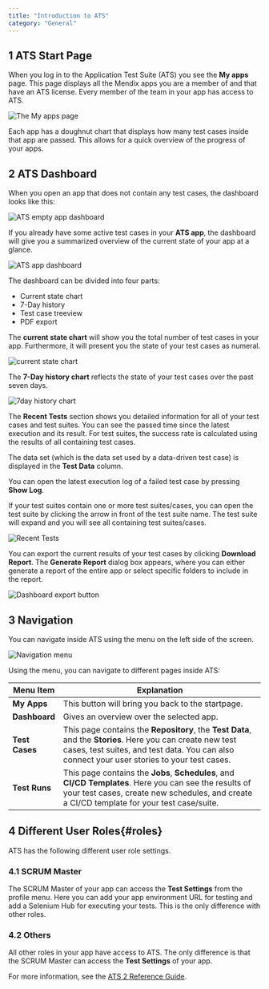 ```yaml
---
title: "Introduction to ATS"
category: "General"
---
```


## 1 ATS Start Page

When you log in to the Application Test Suite (ATS) you see the **My apps** page. This page displays all the Mendix apps you are a member of and that have an ATS license. Every member of the team in your app has access to ATS.

![The My apps page](attachments/introduction/my-apps.png)

Each app has a doughnut chart that displays how many test cases inside that app are passed. This allows for a quick overview of the progress of your apps.

## 2 ATS Dashboard

When you open an app that does not contain any test cases, the dashboard looks like this:

![ATS empty app dashboard](attachments/introduction/empty-app.png)

If you already have some active test cases in your **ATS app**, the dashboard will give you a summarized overview of the current state of your app at a glance.

![ATS app dashboard](attachments/introduction/dashboard.png)

The dashboard can be divided into four parts:

* Current state chart
* 7-Day history
* Test case treeview
* PDF export

The **current state chart** will show you the total number of test cases in your app. Furthermore, it will present you the state of your test cases as numeral.

![current state chart](attachments/introduction/doughnutchart.png)

The **7-Day history chart** reflects the state of your test cases over the past seven days.

![7day history chart](attachments/introduction/7dayhistory.png)

The **Recent Tests** section shows you detailed information for all of your test cases and test suites. You can see the passed time since the latest execution and its result. For test suites, the success rate is calculated using the results of all containing test cases.

The data set (which is the data set used by a data-driven test case) is displayed in the **Test Data** column.

You can open the latest execution log of a failed test case by pressing **Show Log**.

If your test suites contain one or more test suites/cases, you can open the test suite by clicking the arrow in front of the test suite name. The test suite will expand and you will see all containing test suites/cases.

![Recent Tests](attachments/introduction/recent-tests.png)

You can export the current results of your test cases by clicking **Download Report**. The **Generate Report** dialog box appears, where you can either generate a report of the entire app or select specific folders to include in the report.

![Dashboard export button](attachments/introduction/download-report.png)

## 3 Navigation

You can navigate inside ATS using the menu on the left side of the screen.

![Navigation menu](attachments/introduction/navigation.png)

Using the menu, you can navigate to different pages inside ATS:

| Menu Item             | Explanation                                                                                          |
| -------------------------- | ----------------------------------------------------------------------------------------------------|
| **My Apps**             | This button will bring you back to the startpage.|
| **Dashboard**               | Gives an overview over the selected app.|
| **Test Cases**              | This page contains the **Repository**, the **Test Data**, and the **Stories**. Here you can create new test cases, test suites, and test data. You can also connect your user stories to your test cases.|
| **Test Runs**               | This page contains the **Jobs**, **Schedules**, and **CI/CD Templates**. Here you can see the results of your test cases, create new schedules, and create a CI/CD template for your test case/suite. |

## 4 Different User Roles{#roles}

ATS has the following different user role settings.

### 4.1 SCRUM Master

The SCRUM Master of your app can access the **Test Settings** from the profile menu. Here you can add your app environment URL for testing and add a Selenium Hub for executing your tests. This is the only difference with other roles.

### 4.2 Others

All other roles in your app have access to ATS. The only difference is that the SCRUM Master can access the **Test Settings** of your app.

For more information, see the [ATS 2 Reference Guide](../refguide/rg-version-2/rg-version-2).
